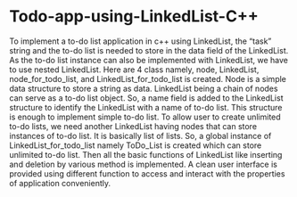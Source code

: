 # Todo-app-using-LinkedList-C++

To implement a to-do list application in c++ using LinkedList, the “task” string and the to-do list is needed to store in the data field of the LinkedList. As the to-do list instance can also be implemented with LinkedList, we have to use nested LinkedList. Here are 4 class namely, node, LinkedList, node_for_todo_list, and LinkedList_for_todo_list is created. Node is a simple data structure to store a string as data. LinkedList being a chain of nodes can serve as a to-do list object. So, a name field is added to the LinkedList structure to identify the LinkedList with a name of to-do list.
This structure is enough to implement simple to-do list. To allow user to create unlimited to-do lists, we need another LinkedList having nodes that can store instances of to-do list. It is basically list of lists. So, a global instance of LinkedList_for_todo_list namely ToDo_List is created which can store unlimited to-do list. 
Then all the basic functions of LinkedList like inserting and deletion by various method is implemented. A clean user interface is provided using different function to access and interact with the properties of application conveniently. 

